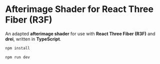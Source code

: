 # Afterimage Shader for React Three Fiber (R3F)

An adapted **afterimage shader** for use with **React Three Fiber (R3F)** and **drei**, written in **TypeScript**.

```bash
npm install
```

```bash
npm run dev
```
